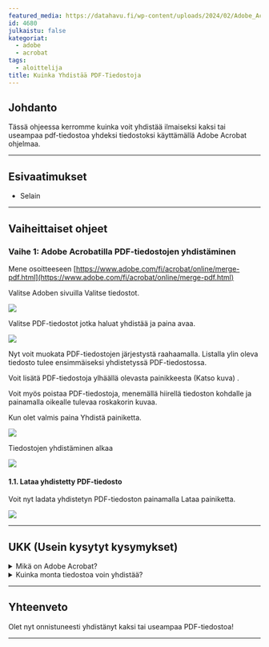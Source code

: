 ```yaml
---
featured_media: https://datahavu.fi/wp-content/uploads/2024/02/Adobe_Acrobat_logo-600x600.png
id: 4680
julkaistu: false
kategoriat:
  - adobe
  - acrobat
tags:
  - aloittelija
title: Kuinka Yhdistää PDF-Tiedostoja
---
```


## Johdanto

Tässä ohjeessa kerromme kuinka voit yhdistää ilmaiseksi kaksi tai useampaa pdf-tiedostoa yhdeksi tiedostoksi käyttämällä Adobe Acrobat ohjelmaa.

---

## Esivaatimukset

- Selain


---

  
## Vaiheittaiset ohjeet

  

### Vaihe 1: Adobe Acrobatilla PDF-tiedostojen yhdistäminen

Mene osoitteeseen [https://www.adobe.com/fi/acrobat/online/merge-pdf.html](https://www.adobe.com/fi/acrobat/online/merge-pdf.html)

Valitse Adoben sivuilla Valitse tiedostot.
  
![](https://datahavu.fi/wp-content/uploads/2024/02/AdobeAcrobatPDF-tiedostojenYhdistaminen-1024x439.jpg)

Valitse PDF-tiedostot jotka haluat yhdistää ja paina avaa.

![](https://datahavu.fi/wp-content/uploads/2024/02/ValitsePDF-tiedostot-1024x453.png)

Nyt voit muokata PDF-tiedostojen järjestystä raahaamalla. Listalla ylin oleva tiedosto tulee ensimmäiseksi yhdistetyssä PDF-tiedostossa.

Voit lisätä PDF-tiedostoja ylhäällä olevasta painikkeesta (Katso kuva) .

Voit myös poistaa PDF-tiedostoja, menemällä hiirellä tiedoston kohdalle ja painamalla oikealle tulevaa roskakorin kuvaa.

Kun olet valmis paina Yhdistä painiketta.
  
![](https://datahavu.fi/wp-content/uploads/2024/02/YhdistaPDFTiedostot-1024x463.png)

Tiedostojen yhdistäminen alkaa

![](https://datahavu.fi/wp-content/uploads/2024/02/pdfYhdistaminen-1024x475.jpg)

  
#### 1.1. Lataa yhdistetty PDF-tiedosto

Voit nyt ladata yhdistetyn PDF-tiedoston painamalla Lataa painiketta.

![](https://datahavu.fi/wp-content/uploads/2024/02/LataayhdistettyPDF-1024x464.png)

---

## UKK (Usein kysytyt kysymykset)

<details> <summary>Mikä on Adobe Acrobat?</summary> Adobe Acrobat on Adobe Systemsin tekemä ohjelma, jolla pystyt muokkaamaan ja lukemaan PDF-tiedostaja. </details> <details> <summary>Kuinka monta tiedostoa voin yhdistää?</summary> Adobe Acrobat mahdollistaa 1500 sivun yhdistämisen. Voit yhdistää enintään 100 erillistä tiedostoa , ja kukin yksittäinen tiedosto voi sisältää enintään 500 sivua. </details>

  

---

  

## Yhteenveto

Olet nyt onnistuneesti yhdistänyt kaksi tai useampaa PDF-tiedostoa!

  

---